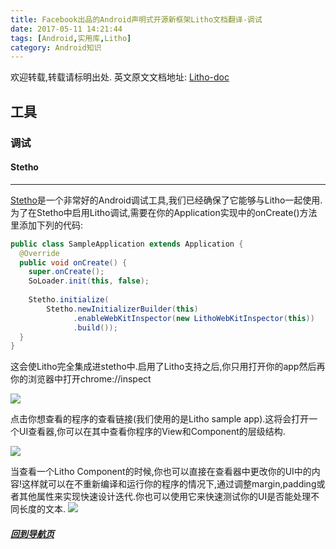 ```yaml
---
title: Facebook出品的Android声明式开源新框架Litho文档翻译-调试
date: 2017-05-11 14:21:44
tags: [Android,实用库,Litho]
category: Android知识
---
```


欢迎转载,转载请标明出处.
英文原文文档地址: [Litho-doc](http://fblitho.com/docs/debugging)
## 工具
### 调试

</p>
</p>

#### Stetho
---
[Stetho](http://facebook.github.io/stetho/)是一个非常好的Android调试工具,我们已经确保了它能够与Litho一起使用.为了在Stetho中启用Litho调试,需要在你的Application实现中的onCreate()方法里添加下列的代码:
``` java
public class SampleApplication extends Application {
  @Override
  public void onCreate() {
    super.onCreate();
    SoLoader.init(this, false);
    
    Stetho.initialize(
        Stetho.newInitializerBuilder(this)
              .enableWebKitInspector(new LithoWebKitInspector(this))
              .build());
  }
}
```

这会使Litho完全集成进stetho中.启用了Litho支持之后,你只用打开你的app然后再你的浏览器中打开chrome://inspect

![](/image/20170511142823.png)

点击你想查看的程序的查看链接(我们使用的是Litho sample app).这将会打开一个UI查看器,你可以在其中查看你程序的View和Component的层级结构.

![](/image/20170511143232.png)

当查看一个Litho Component的时候,你也可以直接在查看器中更改你的UI中的内容!这样就可以在不重新编译和运行你的程序的情况下,通过调整margin,padding或者其他属性来实现快速设计迭代.你也可以使用它来快速测试你的UI是否能处理不同长度的文本.
![](/image/20170511143319.png)

</p>
</p>
</p>
</p>

##### [回到导航页](https://shikieiki.github.io/2017/05/04/Facebook%E5%87%BA%E5%93%81%E7%9A%84Android%E5%A3%B0%E6%98%8E%E5%BC%8F%E5%BC%80%E6%BA%90%E6%96%B0%E6%A1%86%E6%9E%B6Litho%E6%96%87%E6%A1%A3%E7%BF%BB%E8%AF%91-%E6%80%BB%E8%A7%88%E5%92%8C%E5%AF%BC%E8%88%AA/)
</p>
</p>
</p>
</p>